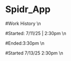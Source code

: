 # Spidr_App

#Work History \n

#Started: 7/11/25 | 2:30pm \n

#Ended:3:30pm \n

#Started 7/13/25 2:30pm \n
